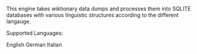 This engine takes wiktionary data dumps and processes them into SQLITE databases with various linguistic structures according to the different langauge.

Supported Languages:

English
German
Italian
